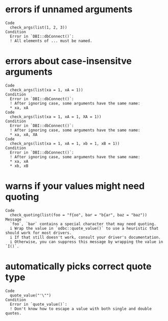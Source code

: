 # errors if unnamed arguments

    Code
      check_args(list(1, 2, 3))
    Condition
      Error in `DBI::dbConnect()`:
      ! All elements of ... must be named.

# errors about case-insensitve arguments

    Code
      check_args(list(xa = 1, xA = 1))
    Condition
      Error in `DBI::dbConnect()`:
      ! After ignoring case, some arguments have the same name:
      * xa, xA
    Code
      check_args(list(xa = 1, xA = 1, XA = 1))
    Condition
      Error in `DBI::dbConnect()`:
      ! After ignoring case, some arguments have the same name:
      * xa, xA, XA
    Code
      check_args(list(xa = 1, xA = 1, xb = 1, xB = 1))
    Condition
      Error in `DBI::dbConnect()`:
      ! After ignoring case, some arguments have the same name:
      * xa, xA
      * xb, xB

# warns if your values might need quoting

    Code
      check_quoting(list(foo = "f{oo", bar = "b{ar", baz = "baz"))
    Message
      `foo`, `bar` contains a special character that may need quoting.
      i Wrap the value in `odbc::quote_value()` to use a heuristic that should work for most drivers.
      i If that still doesn't work, consult your driver's documentation.
      i Otherwise, you can suppress this message by wrapping the value in `I()`.

# automatically picks correct quote type

    Code
      quote_value("'\"")
    Condition
      Error in `quote_value()`:
      ! Don't know how to escape a value with both single and double quotes.

